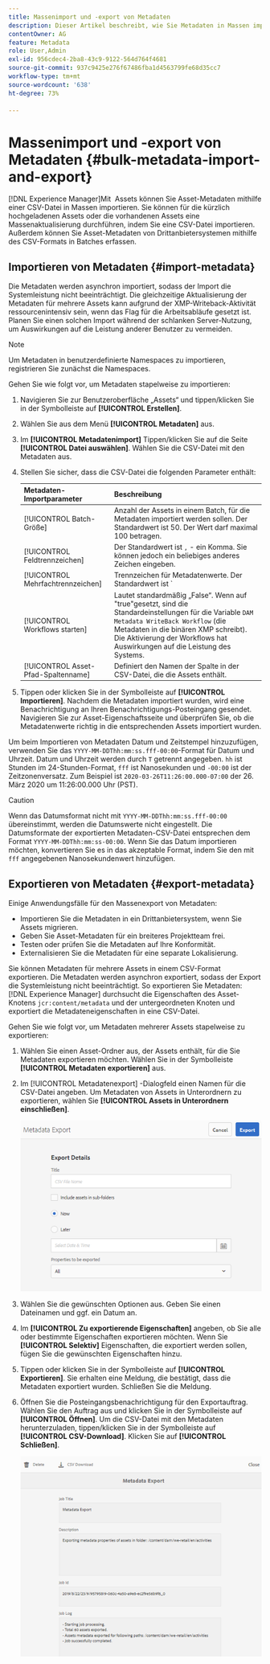 ```yaml
---
title: Massenimport und -export von Metadaten
description: Dieser Artikel beschreibt, wie Sie Metadaten in Massen importieren und exportieren können.
contentOwner: AG
feature: Metadata
role: User,Admin
exl-id: 956cdec4-2ba8-43c9-9122-564d764f4681
source-git-commit: 937c9425e276f67486fba1d4563799fe68d35cc7
workflow-type: tm+mt
source-wordcount: '638'
ht-degree: 73%

---
```


# Massenimport und -export von Metadaten {#bulk-metadata-import-and-export}

[!DNL Experience Manager]Mit  Assets können Sie Asset-Metadaten mithilfe einer CSV-Datei in Massen importieren. Sie können für die kürzlich hochgeladenen Assets oder die vorhandenen Assets eine Massenaktualisierung durchführen, indem Sie eine CSV-Datei importieren. Außerdem können Sie Asset-Metadaten von Drittanbietersystemen mithilfe des CSV-Formats in Batches erfassen.

## Importieren von Metadaten {#import-metadata}

Die Metadaten werden asynchron importiert, sodass der Import die Systemleistung nicht beeinträchtigt. Die gleichzeitige Aktualisierung der Metadaten für mehrere Assets kann aufgrund der XMP-Writeback-Aktivität ressourcenintensiv sein, wenn das Flag für die Arbeitsabläufe gesetzt ist. Planen Sie einen solchen Import während der schlanken Server-Nutzung, um Auswirkungen auf die Leistung anderer Benutzer zu vermeiden.

>[!NOTE]
>
>Um Metadaten in benutzerdefinierte Namespaces zu importieren, registrieren Sie zunächst die Namespaces.

Gehen Sie wie folgt vor, um Metadaten stapelweise zu importieren:

1. Navigieren Sie zur Benutzeroberfläche „Assets“ und tippen/klicken Sie in der Symbolleiste auf **[!UICONTROL Erstellen]**.
1. Wählen Sie aus dem Menü **[!UICONTROL Metadaten]** aus.
1. Im **[!UICONTROL Metadatenimport]** Tippen/klicken Sie auf die Seite **[!UICONTROL Datei auswählen]**.  Wählen Sie die CSV-Datei mit den Metadaten aus.
1. Stellen Sie sicher, dass die CSV-Datei die folgenden Parameter enthält:

   | Metadaten-Importparameter | Beschreibung |
   |:---|:---|
   | [!UICONTROL Batch-Größe] | Anzahl der Assets in einem Batch, für die Metadaten importiert werden sollen. Der Standardwert ist 50. Der Wert darf maximal 100 betragen. |
   | [!UICONTROL Feldtrennzeichen] | Der Standardwert ist `,` - ein Komma. Sie können jedoch ein beliebiges anderes Zeichen eingeben. |
   | [!UICONTROL Mehrfachtrennzeichen] | Trennzeichen für Metadatenwerte. Der Standardwert ist `|` - eine Pfeife. |
   | [!UICONTROL Workflows starten] | Lautet standardmäßig „False“. Wenn auf &quot;true&quot;gesetzt, sind die Standardeinstellungen für die Variable `DAM Metadata WriteBack Workflow` (die Metadaten in die binären XMP schreibt). Die Aktivierung der Workflows hat Auswirkungen auf die Leistung des Systems. |
   | [!UICONTROL Asset-Pfad-Spaltenname] | Definiert den Namen der Spalte in der CSV-Datei, die die Assets enthält. |

1. Tippen oder klicken Sie in der Symbolleiste auf **[!UICONTROL Importieren]**. Nachdem die Metadaten importiert wurden, wird eine Benachrichtigung an Ihren Benachrichtigungs-Posteingang gesendet. Navigieren Sie zur Asset-Eigenschaftsseite und überprüfen Sie, ob die Metadatenwerte richtig in die entsprechenden Assets importiert wurden.

Um beim Importieren von Metadaten Datum und Zeitstempel hinzuzufügen, verwenden Sie das `YYYY-MM-DDThh:mm:ss.fff-00:00`-Format für Datum und Uhrzeit. Datum und Uhrzeit werden durch `T` getrennt angegeben. `hh` ist Stunden im 24-Stunden-Format, `fff` ist Nanosekunden und `-00:00` ist der Zeitzonenversatz. Zum Beispiel ist `2020-03-26T11:26:00.000-07:00` der 26. März 2020 um 11:26:00.000 Uhr (PST).

>[!CAUTION]
>
>Wenn das Datumsformat nicht mit `YYYY-MM-DDThh:mm:ss.fff-00:00` übereinstimmt, werden die Datumswerte nicht eingestellt. Die Datumsformate der exportierten Metadaten-CSV-Datei entsprechen dem Format `YYYY-MM-DDThh:mm:ss-00:00`. Wenn Sie das Datum importieren möchten, konvertieren Sie es in das akzeptable Format, indem Sie den mit `fff` angegebenen Nanosekundenwert hinzufügen.

## Exportieren von Metadaten {#export-metadata}

Einige Anwendungsfälle für den Massenexport von Metadaten:

* Importieren Sie die Metadaten in ein Drittanbietersystem, wenn Sie Assets migrieren.
* Geben Sie Asset-Metadaten für ein breiteres Projektteam frei.
* Testen oder prüfen Sie die Metadaten auf Ihre Konformität.
* Externalisieren Sie die Metadaten für eine separate Lokalisierung.

Sie können Metadaten für mehrere Assets in einem CSV-Format exportieren. Die Metadaten werden asynchron exportiert, sodass der Export die Systemleistung nicht beeinträchtigt. So exportieren Sie Metadaten: [!DNL Experience Manager] durchsucht die Eigenschaften des Asset-Knotens `jcr:content/metadata` und der untergeordneten Knoten und exportiert die Metadateneigenschaften in eine CSV-Datei.

Gehen Sie wie folgt vor, um Metadaten mehrerer Assets stapelweise zu exportieren:

1. Wählen Sie einen Asset-Ordner aus, der Assets enthält, für die Sie Metadaten exportieren möchten. Wählen Sie in der Symbolleiste **[!UICONTROL Metadaten exportieren]** aus.

1. Im [!UICONTROL Metadatenexport] -Dialogfeld einen Namen für die CSV-Datei angeben. Um Metadaten von Assets in Unterordnern zu exportieren, wählen Sie **[!UICONTROL Assets in Unterordnern einschließen]**.

   ![export_metadata_page](assets/export_metadata_page.png)

1. Wählen Sie die gewünschten Optionen aus. Geben Sie einen Dateinamen und ggf. ein Datum an.
1. Im **[!UICONTROL Zu exportierende Eigenschaften]** angeben, ob Sie alle oder bestimmte Eigenschaften exportieren möchten. Wenn Sie **[!UICONTROL Selektiv]** Eigenschaften, die exportiert werden sollen, fügen Sie die gewünschten Eigenschaften hinzu.

1. Tippen oder klicken Sie in der Symbolleiste auf **[!UICONTROL Exportieren]**. Sie erhalten eine Meldung, die bestätigt, dass die Metadaten exportiert wurden. Schließen Sie die Meldung.

1. Öffnen Sie die Posteingangsbenachrichtigung für den Exportauftrag. Wählen Sie den Auftrag aus und klicken Sie in der Symbolleiste auf **[!UICONTROL Öffnen]**. Um die CSV-Datei mit den Metadaten herunterzuladen, tippen/klicken Sie in der Symbolleiste auf **[!UICONTROL CSV-Download]**. Klicken Sie auf **[!UICONTROL Schließen]**.

   ![csv_download](assets/csv_download.png)
